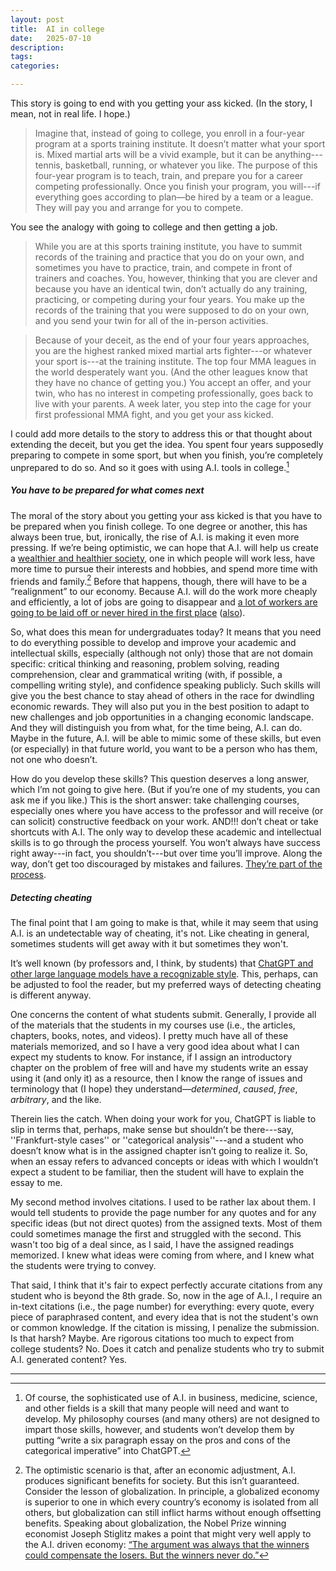 ```yaml
---
layout: post
title:  AI in college
date:   2025-07-10
description: 
tags: 
categories:

---
```



This story is going to end with you getting your ass kicked. (In the story, I mean, not in real life. I hope.) 
> Imagine that, instead of going to college, you enroll in a four-year program at a sports training institute. It doesn’t matter what your sport is. Mixed martial arts will be a vivid example, but it can be anything---tennis, basketball, running, or whatever you like. The purpose of this four-year program is to teach, train, and prepare you for a career competing professionally. Once you finish your program, you will---if everything goes according to plan—be hired by a team or a league. They will pay you and arrange for you to compete. 

You see the analogy with going to college and then getting a job.

> While you are at this sports training institute, you have to summit records of the training and practice that you do on your own, and sometimes you have to practice, train, and compete in front of trainers and coaches. You, however, thinking that you are clever and because you have an identical twin, don’t actually do any training, practicing, or competing during your four years. You make up the records of the training that you were supposed to do on your own, and you send your twin for all of the in-person activities.

> Because of your deceit, as the end of your four years approaches, you are the highest ranked mixed martial arts fighter---or whatever your sport is---at the training institute. The top four MMA leagues in the world desperately want you. (And the other leagues know that they have no chance of getting you.) You accept an offer, and your twin, who has no interest in competing professionally, goes back to live with your parents. A week later, you step into the cage for your first professional MMA fight, and you get your ass kicked.
 
I could add more details to the story to address this or that thought about extending the deceit, but you get the idea. You spent four years supposedly preparing to compete in some sport, but when you finish, you’re completely unprepared to do so. And so it goes with using A.I. tools in college.[^1]

[^1]: Of course, the sophisticated use of A.I. in business, medicine, science, and other fields is a skill that many people will need and want to develop. My philosophy courses (and many others) are not designed to impart those skills, however, and students won’t develop them by putting “write a six paragraph essay on the pros and cons of the categorical imperative” into ChatGPT.


##### **You have to be prepared for what comes next**
 
The moral of the story about you getting your ass kicked is that you have to be prepared when you finish college. To one degree or another, this has always been true, but, ironically, the rise of A.I. is making it even more pressing. If we’re being optimistic, we can hope that A.I. will help us create a [wealthier and healthier society](https://www.darioamodei.com/essay/machines-of-loving-grace), one in which people will work less, have more time to pursue their interests and hobbies, and spend more time with friends and family.[^2] 
Before that happens, though, there will have to be a “realignment” to our economy. Because A.I. will do the work more cheaply and efficiently, a lot of jobs are going to disappear and [a lot of workers are going to be laid off or never hired in the first place](https://www.nytimes.com/2025/05/19/opinion/linkedin-ai-entry-level-jobs.html) ([also](https://www.wsj.com/lifestyle/careers/ai-entry-level-jobs-graduates-b224d624)).


[^2]: The optimistic scenario is that, after an economic adjustment, A.I. produces significant benefits for society. But this isn’t guaranteed. Consider the lesson of globalization. In principle, a globalized economy is superior to one in which every country’s economy is isolated from all others, but globalization can still inflict harms without enough offsetting benefits. Speaking about globalization, the Nobel Prize winning economist Joseph Stiglitz makes a point that might very well apply to the A.I. driven economy: [“The argument was always that the winners could compensate the losers. But the winners never do.”](https://www.nytimes.com/2015/05/18/business/a-decade-later-loss-of-maytag-factory-still-resonates.html)


So, what does this mean for undergraduates today? It means that you need to do everything possible to develop and improve your academic and intellectual skills, especially (although not only) those that are not domain specific: critical thinking and reasoning, problem solving, reading comprehension, clear and grammatical writing (with, if possible, a compelling writing style), and confidence speaking publicly. Such skills will give you the best chance to stay ahead of others in the race for dwindling economic rewards. They will also put you in the best position to adapt to new challenges and job opportunities in a changing economic landscape. And they will distinguish you from what, for the time being, A.I. can do. Maybe in the future, A.I. will be able to mimic some of these skills, but even (or especially) in that future world, you want to be a person who has them, not one who doesn’t.

How do you develop these skills? This question deserves a long answer, which I’m not going to give here. (But if you’re one of my students, you can ask me if you like.) This is the short answer: take challenging courses, especially ones where you have access to the professor and will receive (or can solicit) constructive feedback on your work. AND!!! don’t cheat or take shortcuts with A.I. The only way to develop these academic and intellectual skills is to go through the process yourself. You won’t always have success right away---in fact, you shouldn’t---but over time you’ll improve. Along the way, don’t get too discouraged by mistakes and failures. [They’re part of the process](https://www.wsj.com/lifestyle/relationships/dont-try-to-rescue-your-kid-from-the-learning-pit-5214c409). 


##### **Detecting cheating**

The final point that I am going to make is that, while it may seem that using A.I. is an undetectable way of cheating, it's not. Like cheating in general, sometimes students will get away with it but sometimes they won't.

It’s well known (by professors and, I think, by students) that [ChatGPT and other large language models have a recognizable style](https://seanjkernan.substack.com/p/13-signs-you-used-chatgpt-to-write). This, perhaps, can be adjusted to fool the reader, but my preferred ways of detecting cheating is different anyway.

One concerns the content of what students submit. Generally, I provide all of the materials that the students in my courses use (i.e., the articles, chapters, books, notes, and videos). I pretty much have all of these materials memorized, and so I have a very good idea about what I can expect my students to know. For instance, if I assign an introductory chapter on the problem of free will and have my students write an essay using it (and only it) as a resource, then I know the range of issues and terminology that (I hope) they understand&mdash;_determined_, _caused_, _free_, _arbitrary_, and the like. 

Therein lies the catch. When doing your work for you, ChatGPT is liable to slip in terms that, perhaps, make sense but shouldn’t be there---say, ''Frankfurt-style cases'' or ''categorical analysis''---and a student who doesn’t know what is in the assigned chapter isn’t going to realize it. So, when an essay refers to advanced concepts or ideas with which I wouldn’t expect a student to be familiar, then the student will have to explain the essay to me. 

My second method involves citations. I used to be rather lax about them. I would tell students to provide the page number for any quotes and for any specific ideas (but not direct quotes) from the assigned texts. Most of them could sometimes manage the first and struggled with the second. This wasn't too big of a deal since, as I said, I have the assigned readings memorized. I knew what ideas were coming from where, and I knew what the students were trying to convey.

That said, I think that it's fair to expect perfectly accurate citations from any student who is beyond the 8th grade. So, now in the age of A.I., I require an in-text citations (i.e., the page number) for everything: every quote, every piece of paraphrased content, and every idea that is not the student's own or common knowledge. If the citation is  missing, I penalize the submission. Is that harsh? Maybe. Are rigorous citations too much to expect from college students? No. Does it catch and penalize students who try to submit A.I. generated content? Yes.

---